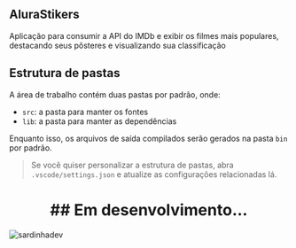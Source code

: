 ## AluraStikers

Aplicação para consumir a API do IMDb e exibir os filmes mais populares, destacando seus pôsteres e visualizando sua classificação

## Estrutura de pastas

A área de trabalho contém duas pastas por padrão, onde:

- `src`: a pasta para manter os fontes
- `lib`: a pasta para manter as dependências

Enquanto isso, os arquivos de saída compilados serão gerados na pasta `bin` por padrão.

> Se você quiser personalizar a estrutura de pastas, abra `.vscode/settings.json` e atualize as configurações relacionadas lá.

<h1 align="center"> ## Em desenvolvimento... </h1>

![sardinhadev](https://user-images.githubusercontent.com/101142218/180475953-d5e45a6b-6149-41fa-8f86-cfa269624c61.jpeg)
